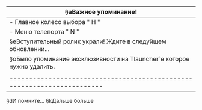 §aВажное упоминание!                                                   |
-----------------------------------------------------------------------|
- Главное колесо выбора " H "                                          |
- Меню телепорта " N "                                                 |
§eВступительный ролик украли! Ждите в следуйщем обновлении...          |
§oБыло упоминание эксклюзивности на Tlauncher`e которое нужно удалить. |
                                                                       |
-----------------------------------------------------------------------|
  
§dИ помните... §kДальше больше  
  
